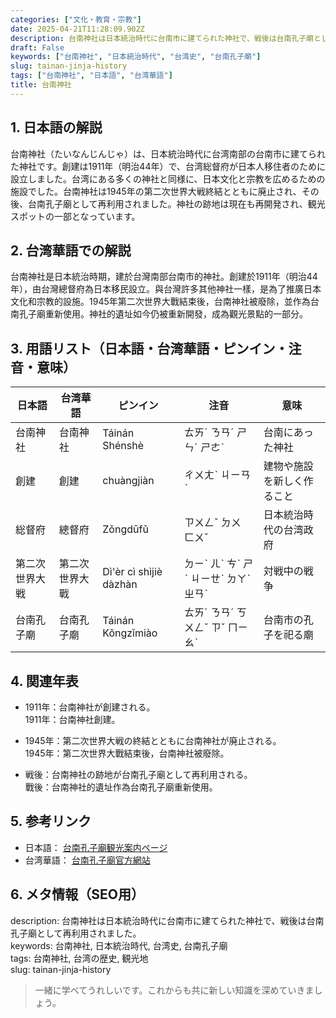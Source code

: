```yaml
---
categories: ["文化・教育・宗教"]
date: 2025-04-21T11:28:09.902Z
description: 台南神社は日本統治時代に台南市に建てられた神社で、戦後は台南孔子廟として再利用されました。
draft: False
keywords: ["台南神社", "日本統治時代", "台湾史", "台南孔子廟"]
slug: tainan-jinja-history
tags: ["台南神社", "日本語", "台湾華語"]
title: 台南神社
---
```




## 1. 日本語の解説  
台南神社（たいなんじんじゃ）は、日本統治時代に台湾南部の台南市に建てられた神社です。創建は1911年（明治44年）で、台湾総督府が日本人移住者のために設立しました。台湾にある多くの神社と同様に、日本文化と宗教を広めるための施設でした。台南神社は1945年の第二次世界大戦終結とともに廃止され、その後、台南孔子廟として再利用されました。神社の跡地は現在も再開発され、観光スポットの一部となっています。

## 2. 台湾華語での解説  
台南神社是日本統治時期，建於台灣南部台南市的神社。創建於1911年（明治44年），由台灣總督府為日本移民設立。與台灣許多其他神社一樣，是為了推廣日本文化和宗教的設施。1945年第二次世界大戰結束後，台南神社被廢除，並作為台南孔子廟重新使用。神社的遺址如今仍被重新開發，成為觀光景點的一部分。

## 3. 用語リスト（日本語・台湾華語・ピンイン・注音・意味）  
| 日本語     | 台湾華語       | ピンイン       | 注音        | 意味                       |
|------------|----------------|----------------|-------------|----------------------------|
| 台南神社   | 台南神社       | Táinán Shénshè | ㄊㄞˊ ㄋㄢˊ ㄕㄣˊ ㄕㄜˋ | 台南にあった神社          |
| 創建       | 創建           | chuàngjiàn    | ㄔㄨㄤˋ ㄐㄧㄢˋ | 建物や施設を新しく作ること |
| 総督府     | 總督府         | Zǒngdūfǔ      | ㄗㄨㄥˇ ㄉㄨ ㄈㄨˇ | 日本統治時代の台湾政府     |
| 第二次世界大戦 | 第二次世界大戰 | Dì'èr cì shìjiè dàzhàn | ㄉㄧˋ ㄦˋ ㄘˋ ㄕˋ ㄐㄧㄝˋ ㄉㄚˋ ㄓㄢˋ | 対戦中の戦争                 |
| 台南孔子廟 | 台南孔子廟     | Táinán Kǒngzǐmiào | ㄊㄞˊ ㄋㄢˊ ㄎㄨㄥˇ ㄗˇ ㄇㄧㄠˋ | 台南市の孔子を祀る廟       |

## 4. 関連年表  
- 1911年：台南神社が創建される。  
  1911年：台南神社創建。

- 1945年：第二次世界大戦の終結とともに台南神社が廃止される。  
  1945年：第二次世界大戰結束後，台南神社被廢除。

- 戦後：台南神社の跡地が台南孔子廟として再利用される。  
  戰後：台南神社的遺址作為台南孔子廟重新使用。

## 5. 参考リンク  
- 日本語： [台南孔子廟観光案内ページ](https://www.tainan.gov.tw/tourism/)
- 台湾華語： [台南孔子廟官方網站](https://www.tncg.gov.tw/)

## 6. メタ情報（SEO用）  
description: 台南神社は日本統治時代に台南市に建てられた神社で、戦後は台南孔子廟として再利用されました。  
keywords: 台南神社, 日本統治時代, 台湾史, 台南孔子廟  
tags: 台南神社, 台湾の歴史, 観光地  
slug: tainan-jinja-history  

> 一緒に学べてうれしいです。これからも共に新しい知識を深めていきましょう。